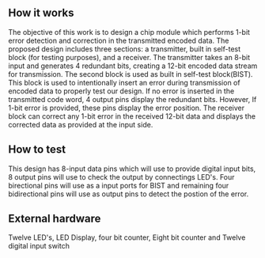 <!---

This file is used to generate your project datasheet. Please fill in the information below and delete any unused
sections.

You can also include images in this folder and reference them in the markdown. Each image must be less than
512 kb in size, and the combined size of all images must be less than 1 MB.
-->

## How it works

The objective of this work is to design a chip module which performs 1-bit error
detection and correction in the transmitted encoded data.
The proposed design includes three sections: a transmitter, built in self-test
block (for testing purposes), and a receiver.
The transmitter takes an 8-bit input and generates 4 redundant bits, creating a
12-bit encoded data stream for transmission.
The second block is used as built in self-test block(BIST). This block is used to
intentionally insert an error during transmission of encoded data to properly test
our design. If no error is inserted in the transmitted code word, 4 output pins
display the redundant bits. However, If 1-bit error is provided, these pins
display the error position.
The receiver block can correct any 1-bit error in the received 12-bit data and
displays the corrected data as provided at the input side.

## How to test
This design has 8-input data pins which will use to provide digital input bits, 8 output pins will use to check the output by connectings LED's. Four birectional pins will use as a input ports for BIST and remaining four bidirectional pins will use as output pins to detect the postion of the error.

## External hardware

Twelve LED's, LED Display, four bit counter, Eight bit counter and Twelve digital input switch

